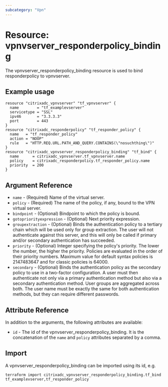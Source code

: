 ```yaml
---
subcategory: "Vpn"
---
```


# Resource: vpnvserver_responderpolicy_binding

The vpnvserver_responderpolicy_binding resource is used to bind responderpolicy to vpnvserver.


## Example usage

```hcl
resource "citrixadc_vpnvserver" "tf_vpnvserver" {
  name        = "tf_examplevserver"
  servicetype = "SSL"
  ipv46       = "3.3.3.3"
  port        = 443
}
resource "citrixadc_responderpolicy" "tf_responder_policy" {
  name   = "tf_responder_policy"
  action = "NOOP"
  rule   = "HTTP.REQ.URL.PATH_AND_QUERY.CONTAINS(\"nosuchthing\")"
}
resource "citrixadc_vpnvserver_responderpolicy_binding" "tf_bind" {
  name      = citrixadc_vpnvserver.tf_vpnvserver.name
  policy    = citrixadc_responderpolicy.tf_responder_policy.name
  priority  = 200
}
```


## Argument Reference

* `name` - (Required) Name of the virtual server.
* `policy` - (Required) The name of the policy, if any, bound to the VPN virtual server.
* `bindpoint` - (Optional) Bindpoint to which the policy is bound.
* `gotopriorityexpression` - (Optional) Next priority expression.
* `groupextraction` - (Optional) Binds the authentication policy to a tertiary chain which will be used only for group extraction.  The user will not authenticate against this server, and this will only be called if primary and/or secondary authentication has succeeded.
* `priority` - (Optional) Integer specifying the policy's priority. The lower the number, the higher the priority. Policies are evaluated in the order of their priority numbers. Maximum value for default syntax policies is 2147483647 and for classic policies is 64000.
* `secondary` - (Optional) Binds the authentication policy as the secondary policy to use in a two-factor configuration. A user must then authenticate not only via a primary authentication method but also via a secondary authentication method. User groups are aggregated across both. The user name must be exactly the same for both authentication methods, but they can require different passwords.


## Attribute Reference

In addition to the arguments, the following attributes are available:

* `id` - The id of the vpnvserver_responderpolicy_binding. It is the concatenation of the `name` and `policy` attributes separated by a comma.


## Import

A vpnvserver_responderpolicy_binding can be imported using its id, e.g.

```shell
terraform import citrixadc_vpnvserver_responderpolicy_binding.tf_bind tf_examplevserver,tf_responder_policy
```
